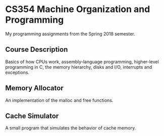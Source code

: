 # CS354 Machine Organization and Programming
My programming assignments from the Spring 2018 semester. 


## Course Description
Basics of how CPUs work, assembly-language programming, higher-level programming in C, the memory hierarchy, disks and I/O, interrupts and exceptions.

## Memory Allocator
An implementation of the malloc and free functions. 

## Cache Simulator
A small program that simulates the behavior of cache memory.
